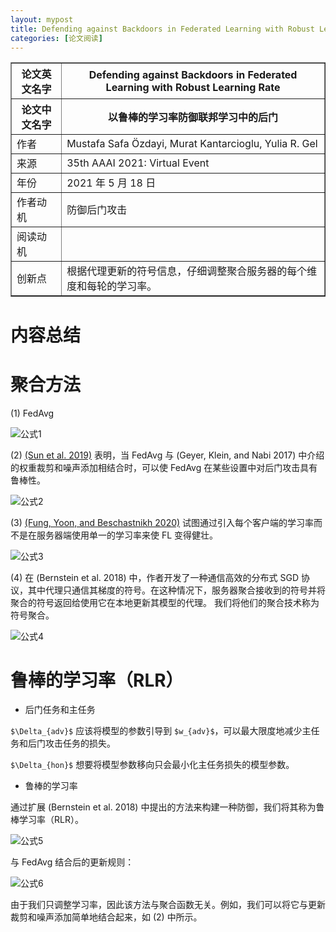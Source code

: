 ```yaml
---
layout: mypost
title: Defending against Backdoors in Federated Learning with Robust Learning Rate
categories: [论文阅读]
---
```


<table border="1">
    <tr>
        <th>论文英文名字</th>
        <th>Defending against Backdoors in Federated Learning with Robust Learning Rate</th>
    </tr>
    <tr>
        <th>论文中文名字</th>
        <th>以鲁棒的学习率防御联邦学习中的后门</th>
    </tr>
    <tr>
        <td>作者</td>
        <td>Mustafa Safa Özdayi, Murat Kantarcioglu, Yulia R. Gel</td>
    </tr>
    <tr>
        <td>来源</td>
        <td>35th AAAI 2021: Virtual Event</td>
    </tr>
    <tr>
        <td>年份</td>
        <td>2021 年 5 月 18 日</td>
    </tr>
    <tr>
        <td>作者动机</td>
        <td>防御后门攻击</td>
    </tr>
    <tr>
        <td>阅读动机</td>
        <td></td>
    </tr>
    <tr>
        <td>创新点</td>
        <td>根据代理更新的符号信息，仔细调整聚合服务器的每个维度和每轮的学习率。</td>
    </tr>
</table>

# 内容总结  

# 聚合方法

(1) FedAvg

![公式1](公式1.png)

(2) [(Sun et al. 2019)](https://caiji-bai.github.io/posts/2022/05/21/Can-You-Really-Backdoor-Federated-Learning.html) 表明，当 FedAvg 与 (Geyer, Klein, and Nabi 2017) 中介绍的权重裁剪和噪声添加相结合时，可以使 FedAvg 在某些设置中对后门攻击具有鲁棒性。

![公式2](公式2.png)

(3) [(Fung, Yoon, and Beschastnikh 2020)](https://caiji-bai.github.io/posts/2022/05/21/Can-You-Really-Backdoor-Federated-Learning.html) 试图通过引入每个客户端的学习率而不是在服务器端使用单一的学习率来使 FL 变得健壮。

![公式3](公式3.png)

(4) 在 (Bernstein et al. 2018) 中，作者开发了一种通信高效的分布式 SGD 协议，其中代理只通信其梯度的符号。在这种情况下，服务器聚合接收到的符号并将聚合的符号返回给使用它在本地更新其模型的代理。 我们将他们的聚合技术称为符号聚合。

![公式4](公式4.png)

# 鲁棒的学习率（RLR）

+ 后门任务和主任务

`$\Delta_{adv}$` 应该将模型的参数引导到 `$w_{adv}$`，可以最大限度地减少主任务和后门攻击任务的损失。

`$\Delta_{hon}$` 想要将模型参数移向只会最小化主任务损失的模型参数。

+ 鲁棒的学习率

通过扩展 (Bernstein et al. 2018) 中提出的方法来构建一种防御，我们将其称为鲁棒学习率（RLR）。

![公式5](公式5.png)

与 FedAvg 结合后的更新规则：

![公式6](公式6.png)

由于我们只调整学习率，因此该方法与聚合函数无关。例如，我们可以将它与更新裁剪和噪声添加简单地结合起来，如 (2) 中所示。



